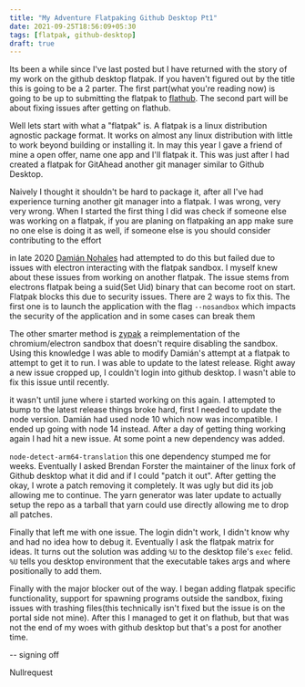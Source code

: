 ```yaml
---
title: "My Adventure Flatpaking Github Desktop Pt1"
date: 2021-09-25T18:56:09+05:30
tags: [flatpak, github-desktop]
draft: true
---
```


Its been a while since I've last posted but I have returned with the story of my work on the github desktop flatpak. If you haven't figured out by the title this is going to be a 2 parter. The first part(what you're reading now) is going to be up to submitting the flatpak to [flathub](https://flathub.org). The second part will be about fixing issues after getting on flathub. 

Well lets start with what a "flatpak" is. A flatpak is a linux distribution agnostic package format. It works on almost any linux distribution with little to work beyond building or installing it. In may this year I gave a friend of mine a open offer, name one app and I'll flatpak it. This was just after I had created a flatpak for GitAhead another git manager similar to Github Desktop.

Naively I thought it shouldn't be hard to package it, after all I've had experience turning another git manager into a flatpak. I was wrong, very very wrong. When I started the first thing I did was check if someone else was working on a flatpak, if you are planing on flatpaking an app make sure no one else is doing it as well, if someone else is you should consider contributing to the effort 

in late 2020 [Damián Nohales](https://github.com/dnohales) had attempted to do this but failed due to issues with electron interacting with the flatpak sandbox. I myself knew about these issues from working on another flatpak. The issue stems from electrons flatpak being a suid(Set Uid) binary that can become root on start. Flatpak blocks this due to security issues. There are 2 ways to fix this. The first one is to launch the application with the flag `--nosandbox` which impacts the security of the application and in some cases can break them

The other smarter method is [zypak](https://github.com/refi64/zypak) a reimplementation of the chromium/electron sandbox that doesn't require disabling the sandbox. Using this knowledge I was able to modify Damián's attempt at a flatpak to attempt to get it to run. I was able to update to the latest release. Right away a new issue cropped up, I couldn't login into github desktop. I wasn't able to fix this issue until recently.

it wasn't until june where i started working on this again. I attempted to bump to the latest release things broke hard, first I needed to update the node version. Damián had used node 10 which now was incompatible. I ended up going with node 14 instead. After a day of getting thing working again I had hit a new issue. At some point a new dependency was added. 

`node-detect-arm64-translation` this one dependency stumped me for weeks. Eventually I asked Brendan Forster the maintainer of the linux fork of Github desktop what it did and if I could "patch it out". After getting the okay, I wrote a patch removing it completely. It was ugly but did its job allowing me to continue. The yarn generator was later update to actually setup the repo as a tarball that yarn could use directly allowing me to drop all patches.

Finally that left me with one issue. The login didn't work, I didn't know why and had no idea how to debug it. Eventually I ask the flatpak matrix for ideas. It turns out the solution was adding `%U` to the desktop file's  `exec` felid. `%U` tells you desktop environment that the executable takes args and where positionally to add them.

Finally with the major blocker out of the way. I began adding flatpak specific functionality, support for spawning programs outside the sandbox, fixing issues with trashing files(this technically isn't fixed but the issue is on the portal side not mine). After this I managed to get it on flathub, but that was not the end of my woes with github desktop but that's a post for another time.

-- signing off

Nullrequest